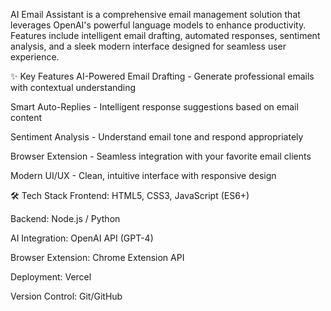 AI Email Assistant is a comprehensive email management solution that leverages OpenAI's powerful language models to enhance productivity. Features include intelligent email drafting, automated responses, sentiment analysis, and a sleek modern interface designed for seamless user experience.

✨ Key Features
AI-Powered Email Drafting - Generate professional emails with contextual understanding

Smart Auto-Replies - Intelligent response suggestions based on email content

Sentiment Analysis - Understand email tone and respond appropriately

Browser Extension - Seamless integration with your favorite email clients

Modern UI/UX - Clean, intuitive interface with responsive design

🛠️ Tech Stack
Frontend: HTML5, CSS3, JavaScript (ES6+)

Backend: Node.js / Python

AI Integration: OpenAI API (GPT-4)

Browser Extension: Chrome Extension API

Deployment: Vercel

Version Control: Git/GitHub
